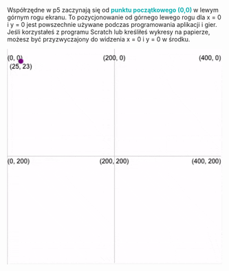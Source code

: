 Współrzędne w p5 zaczynają się od <span style="color: #0faeb0; font-weight: bold;"> punktu początkowego (0,0) </span> w lewym górnym rogu ekranu. To pozycjonowanie od górnego lewego rogu dla x = 0 i y = 0 jest powszechnie używane podczas programowania aplikacji i gier. Jeśli korzystałeś z programu Scratch lub kreśliłeś wykresy na papierze, możesz być przyzwyczajony do widzenia x = 0 i y = 0 w środku.

![Animowany gif przedstawiający elipsę poruszającą się po płótnie. Jego aktualne współrzędne x i y są wyświetlane podczas ruchu.](images/coords_animation.gif)
